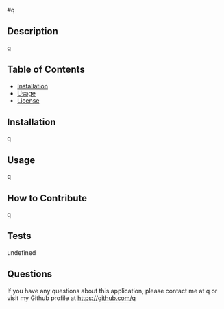 #q 

## Description
q

## Table of Contents 
- [Installation](#installation)
- [Usage](#usage)
- [License](#license)

## Installation
q

## Usage
q



## How to Contribute
q

## Tests
undefined

## Questions
If you have any questions about this application, please contact me at q or visit my Github profile at https://github.com/q
